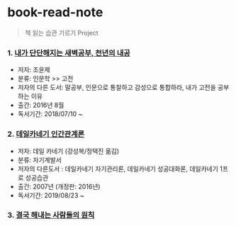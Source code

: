 # book-read-note
> 책 읽는 습관 기르기 Project


### 1. [내가 단단해지는 새벽공부, 천년의 내공](https://github.com/jukyellow/book-read-note/blob/master/01_%EC%9D%B8%EB%AC%B8%ED%95%99/01_%EB%82%B4%EA%B0%80%20%EB%8B%A8%EB%8B%A8%ED%95%B4%EC%A7%80%EB%8A%94%20%EC%83%88%EB%B2%BD%EA%B3%B5%EB%B6%80%2C%20%EC%B2%9C%EB%85%84%EC%9D%98%20%EB%82%B4%EA%B3%B5(%EC%A1%B0%EC%9C%A4%EC%A0%9C).md)  
- 저자: 조윤제  
- 분류: 인문학 >> 고전  
- 저자의 다른 도서: 말공부, 인문으로 통찰하고 감성으로 통합하라, 내가 고전을 공부하는 이유  
- 출간: 2016년 8월
- 독서기간: 2018/07/10 ~ 

### 2. [데일카네기 인간관계론](https://github.com/jukyellow/book-read-note/blob/master/01_%EC%9D%B8%EB%AC%B8%ED%95%99/02_%EB%8D%B0%EC%9D%BC%EC%B9%B4%EB%84%A4%EA%B8%B0%20%EC%9D%B8%EA%B0%84%EA%B4%80%EA%B3%84%EB%A1%A0.md)  
- 저자: 데일 카네기 (강성복/정택진 옮김)  
- 분류: 자기계발서  
- 저자의 다른도서 : 데일카네기 자기관리론, 데일카네기 성공대화론, 데일카네기 1프로 성공습관    
- 출간: 2007년 (개정판: 2016년)  
- 독서기간: 2019/08/23 ~ 

### 3. [결국 해내는 사람들의 원칙](https://github.com/jukyellow/book-read-note/blob/master/01_%EC%9D%B8%EB%AC%B8%ED%95%99/03_%EA%B2%B0%EA%B5%AD%ED%95%B4%EB%82%B4%EB%8A%94%EC%82%AC%EB%9E%8C%EB%93%A4%EC%9D%98%EC%9B%90%EC%B9%99.md)
  

